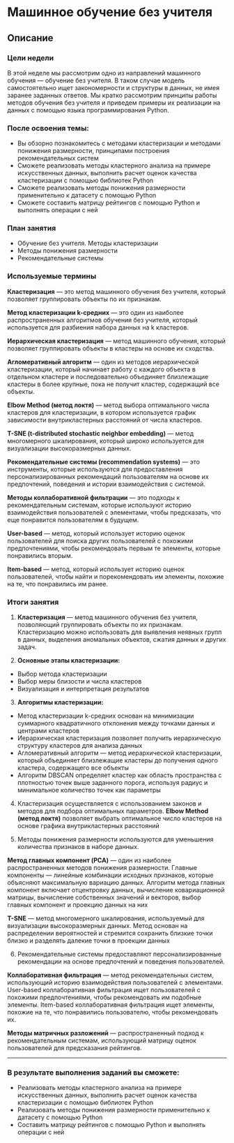 # Машинное обучение без учителя
## Описание

### Цели недели

В этой неделе мы рассмотрим одно из направлений машинного обучения — обучение без учителя. В таком случае модель самостоятельно ищет закономерности и структуры в данных, не имея заранее заданных ответов. Мы кратко рассмотрим принципы работы методов обучения без учителя и приведем примеры их реализации на данных с помощью языка программирования Python.

### После освоения темы:
- Вы обзорно познакомитесь с методами кластеризации и методами понижения размерности, принципами построения рекомендательных систем
- Сможете реализовать методы кластерного анализа на примере искусственных данных, выполнить расчет оценок качества кластеризации с помощью библиотек Python
- Сможете реализовать методы понижения размерности применительно к датасету с помощью Python
- Сможете составить матрицу рейтингов с помощью Python и выполнять операции с ней

### План занятия
- Обучение без учителя. Методы кластеризации
- Методы понижения размерности
- Рекомендательные системы

### Используемые термины

__Кластеризация__ — это метод машинного обучения без учителя, который позволяет группировать объекты по их признакам.

__Метод кластеризации k-средних__ — это один из наиболее распространенных алгоритмов обучения без учителя, который используется для разбиения набора данных на k кластеров.

__Иерархическая кластеризация__ — метод машинного обучения, который позволяет группировать объекты в кластеры на основе их сходства.

__Агломеративный алгоритм__ — один из методов иерархической кластеризации, который начинает работу с каждого объекта в отдельном кластере и последовательно объединяет близлежащие кластеры в более крупные, пока не получит кластер, содержащий все объекты.

__Elbow Method (метод локтя)__ — метод выбора оптимального числа кластеров для кластеризации, в котором используется график зависимости внутрикластерных расстояний от числа кластеров.

__T-SNE (t-distributed stochastic neighbor embedding)__ — метод многомерного шкалирования, который широко используется для визуализации высокоразмерных данных.

__Рекомендательные системы (recommendation systems)__ — это инструменты, которые используются для предоставления персонализированных рекомендаций пользователям на основе их предпочтений, поведения и истории взаимодействия с системой.

__Методы коллаборативной фильтрации__ — это подходы к рекомендательным системам, которые используют историю взаимодействия пользователей с элементами, чтобы предсказать, что еще понравится пользователям в будущем.

__User-based__ — метод, который использует историю оценок пользователей для поиска других пользователей с похожими предпочтениями, чтобы рекомендовать первым те элементы, которые понравились вторым.

__Item-based__ — метод, который использует историю оценок пользователей, чтобы найти и порекомендовать им элементы, похожие на те, что понравились им ранее.

### Итоги занятия

1. __Кластеризация__ — метод машинного обучения без учителя, позволяющий группировать объекты по их признакам. Кластеризацию можно использовать для выявления неявных групп в данных, выделения аномальных объектов, сжатия данных и других задач.


2. __Основные этапы кластеризации:__

- Выбор метода кластеризации
- Выбор меры близости и числа кластеров
- Визуализация и интерпретация результатов


3. __Алгоритмы кластеризации:__

- Метод кластеризации k-средних основан на минимизации суммарного квадратичного отклонения между точками данных и центрами кластеров
- Иерархическая кластеризация позволяет получить иерархическую структуру кластеров для анализа данных
- Агломеративный алгоритм — метод иерархической кластеризации, который объединяет близлежащие кластеры до получения одного кластера, содержащего все объекты
- Алгоритм DBSCAN определяет кластер как область пространства с плотностью точек выше заданного порога, используя радиус и минимальное количество точек как параметры


4. Кластеризация осуществляется с использованием законов и методов для подбора оптимальных параметров. __Elbow Method (метод локтя)__ позволяет выбрать оптимальное число кластеров на основе графика внутрикластерных расстояний


5. Методы понижения размерности используются для уменьшения количества признаков в наборе данных.

__Метод главных компонент (PCA)__ — один из наиболее распространенных методов понижения размерности. Главные компоненты — линейные комбинации исходных признаков, которые объясняют максимальную вариацию данных. Алгоритм метода главных компонент включает отцентровку данных, вычисление ковариационной матрицы, вычисление собственных значений и векторов, выбор главных компонент и проекцию данных на них

__T-SNE__ — метод многомерного шкалирования, используемый для визуализации высокоразмерных данных. Метод основан на распределении вероятностей и стремится сохранить близкие точки близко и разделять далекие точки в проекции данных


6. Рекомендательные системы предоставляют персонализированные рекомендации на основе предпочтений и поведения пользователей.

__Коллаборативная фильтрация__ — метод рекомендательных систем, использующий историю взаимодействия пользователей с элементами. User-based коллаборативная фильтрация ищет пользователей с похожими предпочтениями, чтобы рекомендовать им подобные элементы. Item-based коллаборативная фильтрация ищет элементы, похожие на те, что понравились пользователю, чтобы рекомендовать их.

__Методы матричных разложений__ — распространенный подход к рекомендательным системам, использующий матрицу оценок пользователей для предсказания рейтингов.

---

### В результате выполнения заданий вы сможете:

- Реализовать методы кластерного анализа на примере искусственных данных, выполнить расчет оценок качества кластеризации с помощью библиотек Python
- Реализовать методы понижения размерности применительно к датасету с помощью Python
- Составить матрицу рейтингов с помощью Python и выполнять операции с ней
